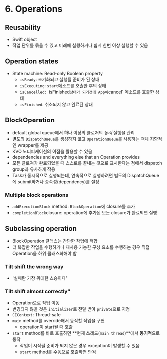 # 6. Operations

## Reusability
* Swift object
* 작업 단위를 묶을 수 있고 미래에 실행하거나 쉽게 한번 이상 실행할 수 있음

## Operation states
* State machine: Read-only Boolean property
	* `isReady`: 초기화되고 실행될 준비가 된 상태
	* `isExecuting`: `start`메소드를 호출한 후의 상태
	* `isCancelled: `isFinished` 상태가 되기전에 App이 `cancel` 메소드를 호출한 상태
	* `isFinished`:  취소되지 않고 완료된 상태

## BlockOperation
* default global queue에서 하나 이상의 클로저의 _동시_ 실행을 관리
* 별도의 `DispatchQueue`를 생성하지 않고 `OperationQueue`를 사용하는 객체 지향적인 wrapper를 제공
* KVO 노티피케이션의 이점을 활용할 수 있음
* dependencies and everything else that an Operation provides
* 모든 클로져가 완료되었을 때 스스로를 끝내는 것으로 표시한다는 점에서 dispatch group과 유사하게 작용
* Task가 동시적으로 실행되는데, 연속적으로 실행하려면 별도의 DispatchQueue에 submit하거나 종속성(dependency)를 설정
### Multiple block operations
* `addExecutionBlock` method: `BlockOperation`에 closure를 추가
* `completionBlock`closure:  operation에 추가된 모든 closure가 완료되면 실행

## Subclassing operation
* BlockOperation 클래스는 간단한 작업에 적합
* 더 복잡한 작업을 수행하거나 재사용 가능한 구성 요소를 수행하는 경우 직접 Operation을 하위 클래스화해야 함
### Tilt shift the wrong way
* '실패란 가장 위대한 스승이다'
### Tilt shift almost correctly"
* Operation으로 작업 이동
* 변경되지 않을 것은 `initializer`로 전달 받아 `private`으로 지정
* `CIContext`: Thread-safe
* `main` method를 override해서 동작할 작업을 구현
	* operation이 start될 때 호출
* `start` method를 바로 호출하면 **현재 쓰레드(`main thread`)**에서 **동기적**으로 동작
	* 작업이 시작될 준비가 되지 않은 경우 exception이 발생할 수 있음
	* `start` method를 수동으로 호출하면 안됨